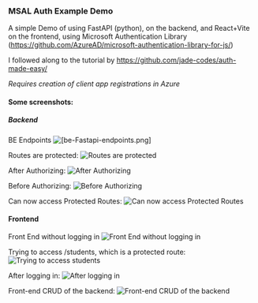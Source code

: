 ### MSAL Auth Example Demo
A simple Demo of using FastAPI (python), on the backend, and React+Vite on the frontend, using Microsoft Authentication Library (https://github.com/AzureAD/microsoft-authentication-library-for-js/)

I followed along to the tutorial by https://github.com/jade-codes/auth-made-easy/

*Requires creation of client app registrations in Azure*

#### Some screenshots:
##### Backend
BE Endpoints
![[be-Fastapi-endpoints.png]](screenshots/be-Fastapi-endpoints.png)

Routes are protected: 
![Routes are protected](screenshots/be-protected-routes.png)

After Authorizing: 
![After Authorizing](screenshots/be-before-authorization.png)

Before Authorizing: 
![Before Authorizing](screenshots/be-after-authorization.png)

Can now access Protected Routes: 
![Can now access Protected Routes](screenshots/be-access-protected-routes.png)

#### Frontend

Front End without logging in 
![Front End without logging in](screenshots/fe-not-logged-in.png)

Trying to access /students, which is a protected route: 
![Trying to access students](screenshots/fe-trying-to-access-protected-route.png)

After logging in: 
![After logging in](screenshots/fe-logged-in.png)

Front-end CRUD of the backend: 
![Front-end CRUD of the backend](screenshots/fe-crud.png)
